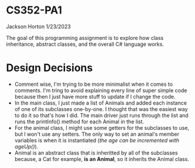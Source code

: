 # CS352-PA1
Jackson Horton
1/23/2023


The goal of this programming assignment is to explore how class inheritance, abstract classes, and the overall C# language works.


# Design Decisions
- Comment wise, I'm trying to be more minimalist when it comes to comments. I'm tring to avoid explaining every line of super simple code because then I just have more stuff to update if I change the code.
- In the main class, I just made a list of Animals and added each instance of one of its subclasses one-by-one. I thought that was the easiest way to do it so that's how I did. The main driver just runs through the list and runs the printInfo() method for each Animal in the list.
- For the animal class, I might use some getters for the subclasses to use, but I won't use any setters. The only way to set an animal's member variables is when it is instantiated (*the age can be incremented with ageUp()*).
- Animal is an abstract class that is inheritted by all of the subclasses because, a Cat for example, **is an Animal**, so it inherits the Animal class.

